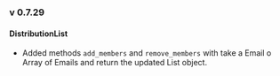 ### v 0.7.29

#### DistributionList

* Added methods `add_members` and `remove_members` with take a Email o Array of
Emails and return the updated List object.
